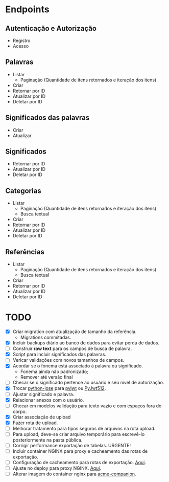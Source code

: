 # Endpoints

## Autenticação e Autorização
- Registro
- Acesso
## Palavras
- Listar
  - Paginação (Quantidade de itens retornados e iteração dos itens)
- Criar
- Retornar por ID
- Atualizar por ID
- Deletar  por ID
## Significados das palavras
- Criar
- Atualizar
## Significados
- Retornar por ID
- Atualizar por ID
- Deletar por ID
## Categorias
- Listar
  - Paginação (Quantidade de itens retornados e iteração dos itens)
  - Busca textual
- Criar
- Retornar por ID
- Atualizar por ID
- Deletar  por ID
## Referências
- Listar
  - Paginação (Quantidade de itens retornados e iteração dos itens)
  - Busca textual
- Criar
- Retornar por ID
- Atualizar por ID
- Deletar  por ID

# TODO
- [X] Criar migration com atualização de tamanho da referência.
  - Migrations commitadas.
- [X] Incluir backups diário ao banco de dados para evitar perda de dados.
- [ ] Construir **raw text** para os campos de busca de palavra.
- [X] Script para incluir significados das palavras.
- [ ] Vericar validações com novos tamanhos de campos.
- [X] Acordar se o fonema está associado à palavra ou significado.
  - Fonema ainda não padronizado;
  - Remover até versão final
- [ ] Checar se o significado pertence ao usuário e seu nível de autorização.
- [X] Trocar [python-jose](https://pypi.org/project/python-jose/) para [pyjwt](https://pypi.org/project/PyJWT/) ou [PyJwt512](https://pypi.org/project/PyJwt512/).
- [ ] Ajustar significado e palavra.
- [X] Relacionar anexos com o usuário.
- [ ] Checar em modelos validação para texto vazio e com espaços fora do corpo.
- [X] Criar associação de upload
- [X] Fazer rota de upload.
- [ ] Melhorar tratamento para tipos seguros de arquivos na rota upload.
- [ ] Para upload, deve-se criar arquivo temporário para escrevê-lo posteriormente na pasta pública.
- [ ] Corrigir performance exportação de tabelas. URGENTE!
- [ ] Incluir container NGINX para proxy e cacheamento das rotas de exportação. 
- [ ] Configuração de cacheamento para rotas de exportação. [Aqui](https://www.uvicorn.org/deployment/#running-with-https). 
- [ ] Ajuste no deploy para proxy NGINX. [Aqui](https://www.youtube.com/watch?v=ltwt2WcH_S8).
- [ ] Alterar imagem do container nginx para [acme-companion](https://github.com/nginx-proxy/acme-companion).